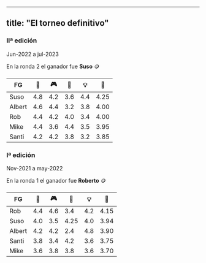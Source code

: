 --- 
 title: "El torneo definitivo" 
 --- 
 ### IIª edición  
  
 Jun-2022 a jul-2023 
  
 En la ronda 2 el ganador fue **Suso** 🪙  
  
 |FG|🍲|🎮|💸|💡|👑| 
 |---|---|---|---|---|---| 
 |Suso|4.8|4.2|3.6|4.4|4.25| 
 |Albert|4.6|4.4|3.2|3.8|4.00| 
 |Rob        |4.4|4.2|4.0|3.4|4.00|  
 |Mike|4.4|3.6|4.4|3.5|3.95| 
 |Santi|4.2|4.2|3.8|3.2|3.85| 
  
  
 ### Iª edición  
  
 Nov-2021 a may-2022 
  
 En la ronda 1 el ganador fue **Roberto** 🪙 
  
 |FG|🍲|🎮|💸|💡|👑| 
 |---|---|---|---|---|---| 
 |Rob|4.4|4.6|3.4|4.2|4.15| 
 |Suso|4.0|3.5|4.25|4.0|3.94| 
 |Albert|4.2|4.2|2.4|4.8|3.90| 
 |Santi|3.8|3.4|4.2|3.6|3.75| 
 |Mike|3.6|3.8|3.8|3.6|3.70|

